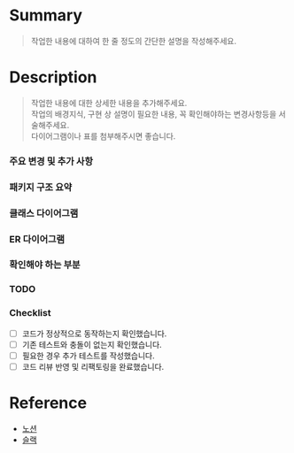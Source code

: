 # Summary

> 작업한 내용에 대하여 한 줄 정도의 간단한 설명을 작성해주세요.

# Description

> 작업한 내용에 대한 상세한 내용을 추가해주세요.  
> 작업의 배경지식, 구현 상 설명이 필요한 내용, 꼭 확인해야하는 변경사항등을 서술해주세요.  
> 다이어그램이나 표를 첨부해주시면 좋습니다.

### 주요 변경 및 추가 사항

### 패키지 구조 요약

### 클래스 다이어그램

### ER 다이어그램

### 확인해야 하는 부분

### TODO

### Checklist

- [ ] 코드가 정상적으로 동작하는지 확인했습니다.
- [ ] 기존 테스트와 충돌이 없는지 확인했습니다.
- [ ] 필요한 경우 추가 테스트를 작성했습니다.
- [ ] 코드 리뷰 반영 및 리팩토링을 완료했습니다.

# Reference

<!--
연관된 이슈 번호나 링크, 관련된 문서 링크를 기입합니다.
예: Fixes #123
-->

- [노션]()
- [슬랙]()
